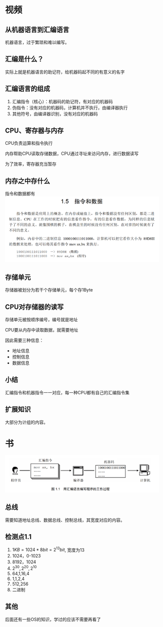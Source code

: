 # 视频
## 从机器语言到汇编语言

机器语言，过于繁琐和难以编写。

## 汇编是什么？
实际上就是机器语言的助记符，给机器码起不同的有意义的名字

## 汇编语言的组成
1. 汇编指令（核心）：机器码的助记符，有对应的机器码
2. 伪指令：没有对应的机器码，计算机并不执行，由编译器执行
3. 其他符号，由编译器识别，没有对应的机器码

## CPU、寄存器与内存
CPU负责运算和指令执行

内存帮助CPU读取存储数据，CPU通过寻址来访问内存，进行数据读写

为了效率，寄存器充当暂存

## 内存之中存什么
指令和数据都有
![Alt text](image-1.png)
## 存储单元
存储器被划分为若干个存储单元，每个存1Byte

## CPU对存储器的读写
存储单元被按顺序编号，编号就是地址

CPU要从内存中读取数据，就需要地址

因此需要三种信息：
- 地址信息
- 控制信息
- 数据信息

## 小结
汇编指令和机器指令一一对应，每一种CPU都有自己的汇编指令集

## 扩展知识
大部分为计组的内容。

# 书
![Alt text](image.png)

## 总线
需要知道地址总线、数据总线、控制总线，其宽度对应的内容。

## 检测点1.1
1. $1KB=1024*8 bit=2^{13} bit$, 宽度为13
2. 1024，0-1023
3. 8192，1024
4. $2^{30},2^{20},2^{10}$
5. 64,1,16,4
6. 1,1,2,4
7. 512,256
8. 二进制

## 其他
后面还有一些OS的知识，学过的应该不需要再看了



